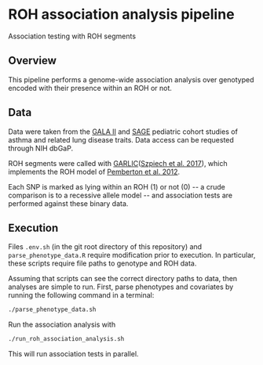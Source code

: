 # ROH association analysis pipeline
Association testing with ROH segments 


## Overview

This pipeline performs a genome-wide association analysis over genotyped encoded with their presence within an ROH or not.


## Data

Data were taken from the [GALA II](https://www.ncbi.nlm.nih.gov/projects/gap/cgi-bin/study.cgi?study_id=phs001180.v1.p1) and [SAGE](https://www.ncbi.nlm.nih.gov/projects/gap/cgi-bin/study.cgi?study_id=phs000921.v4.p1) pediatric cohort studies of asthma and related lung disease traits. Data access can be requested through NIH dbGaP.

ROH segments were called with [GARLIC](https://github.com/szpiech/garlic)([Szpiech et al. 2017](https://www.ncbi.nlm.nih.gov/pubmed/28205676)), which implements the ROH model of [Pemberton et al. 2012](https://www.ncbi.nlm.nih.gov/pubmed/22883143).

Each SNP is marked as lying within an ROH (1) or not (0) -- a crude comparison is to a recessive allele model -- and association tests are performed against these binary data.


## Execution

Files `.env.sh` (in the git root directory of this repository) and `parse_phenotype_data.R` require modification prior to execution.
In particular, these scripts require file paths to genotype and ROH data.

Assuming that scripts can see the correct directory paths to data, then analyses are simple to run.
First, parse phenotypes and covariates by running the following command in a terminal:
```bash
./parse_phenotype_data.sh
```
Run the association analysis with
```bash
./run_roh_association_analysis.sh
```
This will run association tests in parallel.
